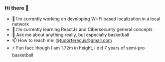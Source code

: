 ### Hi there 👋

- 🔭 I’m currently working on developing Wi-Fi based localization in a local network
- 🌱 I’m currently learning ReactJs and Cibersecurity general concepts
- 💬 Ask me about anything really, but especially basketball
- 📫 How to reach me: @tudorferecus@gmail.com
- ⚡ Fun fact: though I am 1.72m in height, I did 7 years of semi-pro basketball

<!--
**TudorFerecus/TudorFerecus** is a ✨ _special_ ✨ repository because its `README.md` (this file) appears on your GitHub profile.

Here are some ideas to get you started:

- 🔭 I’m currently working on ...
- 🌱 I’m currently learning ...
- 👯 I’m looking to collaborate on ...
- 🤔 I’m looking for help with ...
- 💬 Ask me about ...
- 📫 How to reach me: ...
- 😄 Pronouns: ...
- ⚡ Fun fact: ...
-->
